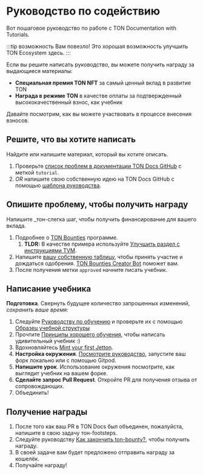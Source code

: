 # Руководство по содействию

Вот пошаговое руководство по работе с TON Documentation with Tutorials.

:::tip возможность
Вам повезло! Это хорошая возможность улучшить TON Ecosystem здесь.
:::

Если вы решите написать руководство, вы можете получить награду за выдающиеся материалы:

- **Специальная премия TON NFT** за самый ценный вклад в развитие TON
- **Награда в режиме TON** в качестве оплаты за подтвержденный высококачественный взнос, как учебник

Давайте посмотрим, как вы можете участвовать в процессе внесения взносов.

## Решите, что вы хотите написать

Найдите или напишите материал, который вы хотите описать.

1. Проверьте [список проблем в документации TON Docs GitHub](https://github.com/ton-community/ton-docs/issues) с меткой `tutorial`.
2. _OR_ напишите свою собственную идею на TON Docs GitHub с помощью [шаблона руководства](https://github.com/ton-community/ton-docs/issues/new?assignees=\&labels=feature+%3Asparkles%3A%2Ccontent+%3Afountain_pen%3A\&template=suggest_tutorial.yaml\&title=Suggest+a+tutorial).

## Опишите проблему, чтобы получить награду

Напишите _тон-слегка шаг, чтобы получить финансирование для вашего вклада.

1. Подробнее о [TON Bounties](https://github.com/ton-society/grants-and-bounties/blob/main/bounties/BOUNTIES_PROGRAM_GUIDELINES.md) программе.
   1. **TLDR:** В качестве примера используйте [Улучшить раздел с инструкциями TVM](https://github.com/ton-society/grants-and-bounties/issues/361).
2. Напишите [вашу собственную таблицу](https://github.com/ton-society/grants-and-bounties/issues/new/choose), чтобы принять участие и дождаться одобрения. [TON Bounties Creator Bot](https://t.me/footsteps_helper_bot) поможет вам.
3. После получения метки `approved` начните писать учебник.

## Написание учебника

**Подготовка**. Свернуть будущее количество запрошенных изменений, _сохранить ваше время_:

1. Следуйте [Руководству по обучению](/v3/contribute/contribution-rules) и проверьте их с помощью [Образец учебной структуры](/v3/contribute/tutorials/sample-tutorial)
2. Прочтите [Принципы хорошего обучения](/v3/contribute/tutorials/principles-of-a-good-tutorial), чтобы написать удивительный учебник :)
3. Вдохновляйтесь [Mint your first Jetton](/v3/guidelines/dapps/tutorials/mint-your-first-token).
4. **Настройка окружения**. [Посмотрите руководство](/v3/contribute#online-one-click-contribution-setup), запустите ваш форк локально или с помощью Gitpod.
5. **Напишите урок**. Использование окружения посмотрите, как выглядит учебник на вашем форке.
6. **Сделайте запрос Pull Request**. Откройте PR для получения отзыва от сопровождающих.
7. Объединить!

## Получение награды

1. После того как ваш PR в TON Docs был объединен, пожалуйста, напишите в свою задачу тон-footsteps.
2. Следуйте руководству [Как закончить ton-bounty?](https://github.com/ton-society/grants-and-bounties/blob/main/bounties/BOUNTIES_PROGRAM_GUIDELINES.md#got-assigned-submit-a-questbook-proposal), чтобы получить награду.
3. В своей задаче вам будет предложено отправить награду за кошелёк.
4. Получайте награду!
